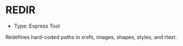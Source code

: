 # REDIR

- Type: Express Tool

Redefines hard-coded paths in xrefs, images, shapes, styles, and rtext.
